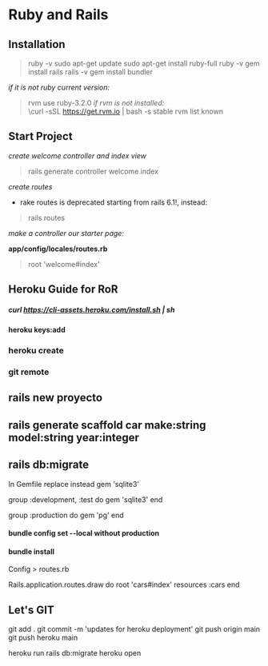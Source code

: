 # Ruby and Rails

## Installation

>ruby -v
>sudo apt-get update
>sudo apt-get install ruby-full
>ruby -v
>gem install rails
>rails -v
>gem install bundler

_if it is not ruby current version:_ <br/>
>rvm use ruby-3.2.0
_if rvm is not installed:_ <br/>
>\curl -sSL https://get.rvm.io | bash -s stable
>rvm list known



## Start Project

_create welcome controller and index view_ <br/>

>rails generate controller welcome index

_create routes_ <br/>

* rake routes is deprecated starting from rails 6.1!, instead: <br/>

>rails routes

_make a controller our starter page:_ <br/>

__app/config/locales/routes.rb__ <br/>

>root 'welcome#index'


## Heroku Guide for RoR

##### curl https://cli-assets.heroku.com/install.sh | sh #####

#### heroku keys:add ####

### heroku create ###
### git remote ###

## rails new proyecto ##
## rails generate scaffold car make:string model:string year:integer ##
## rails db:migrate ##

In Gemfile replace instead gem 'sqlite3'

group :development, :test do
 gem 'sqlite3'
end

group :production do
  gem 'pg'
end

#### bundle config set --local without production ####
#### bundle install ####

Config > routes.rb

Rails.application.routes.draw do
  root 'cars#index'
  resources :cars
end

## Let's GIT ##
git add .
git commit -m 'updates for heroku deployment'
git push origin main
git push heroku main

heroku run rails db:migrate
heroku open

